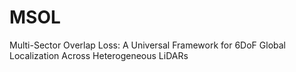 # MSOL
Multi-Sector Overlap Loss: A Universal Framework for 6DoF Global Localization Across Heterogeneous LiDARs
